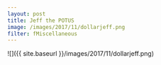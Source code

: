 ```yaml
---
layout: post
title: Jeff the POTUS
image: /images/2017/11/dollarjeff.png
filter: fMiscellaneous
---
```


![]({{ site.baseurl }}/images/2017/11/dollarjeff.png)

